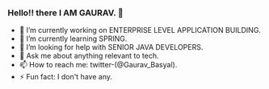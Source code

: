 ### Hello!! there I AM GAURAV. 👋


- 🔭 I’m currently working on ENTERPRISE LEVEL APPLICATION BUILDING.
- 🌱 I’m currently learning SPRING.
- 🤔 I’m looking for help with SENIOR JAVA DEVELOPERS.
- 💬 Ask me about anything relevant to tech.
- 📫 How to reach me: twitter-(@Gaurav_Basyal).
- ⚡ Fun fact: I don't have any.


